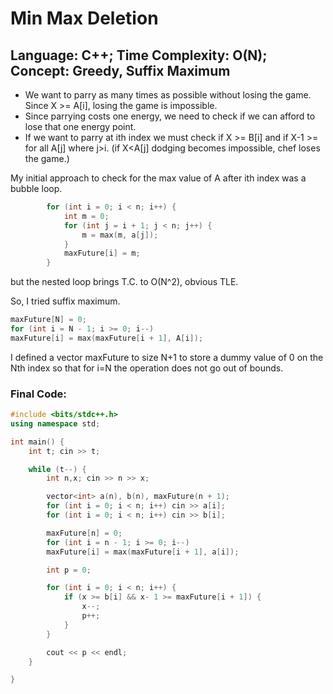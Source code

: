 # Min Max Deletion
## Language: C++; Time Complexity: O(N); Concept: Greedy,  Suffix Maximum

- We want to parry as many times as possible without losing the game. Since X >= A[i], losing the game is impossible.  
- Since parrying costs one energy, we need to check if we can afford to lose that one energy point.  
- If we want to parry at ith index we must check if X >= B[i] and if X-1 >= for all A[j] where j>i. (if X<A[j] dodging becomes impossible, chef loses the game.)

My initial approach to check for the max value of A after ith index was a bubble loop.
```cpp
        for (int i = 0; i < n; i++) {
            int m = 0;
            for (int j = i + 1; j < n; j++) {
                m = max(m, a[j]);
            }
            maxFuture[i] = m;
        }
```
but the nested loop brings T.C. to O(N^2), obvious TLE.

So, I tried suffix maximum.  
```cpp
maxFuture[N] = 0;
for (int i = N - 1; i >= 0; i--)
maxFuture[i] = max(maxFuture[i + 1], A[i]);
```
I defined a vector maxFuture to size N+1 to store a dummy value of 0 on the Nth index so that for i=N the operation does not go out of bounds.

### Final Code:
``` cpp
#include <bits/stdc++.h>
using namespace std;

int main() {
    int t; cin >> t;

    while (t--) {
        int n,x; cin >> n >> x;

        vector<int> a(n), b(n), maxFuture(n + 1);
        for (int i = 0; i < n; i++) cin >> a[i];
        for (int i = 0; i < n; i++) cin >> b[i];

        maxFuture[n] = 0;
        for (int i = n - 1; i >= 0; i--)
        maxFuture[i] = max(maxFuture[i + 1], a[i]);

        int p = 0;

        for (int i = 0; i < n; i++) {
            if (x >= b[i] && x- 1 >= maxFuture[i + 1]) {
                x--;
                p++;
            }
        }

        cout << p << endl;
    }

}

```


 


